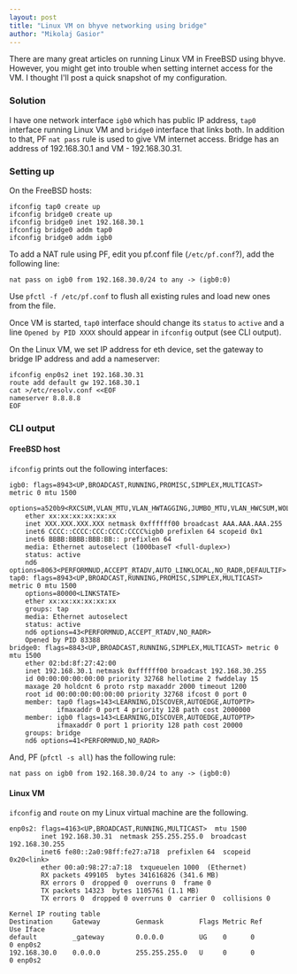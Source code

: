```yaml
---
layout: post
title: "Linux VM on bhyve networking using bridge"
author: "Mikolaj Gasior"
---
```


There are many great articles on running Linux VM in FreeBSD using bhyve. However,
you might get into trouble when setting internet access for the VM. I thought I'll
post a quick snapshot of my configuration.

### Solution
I have one network interface `igb0` which has public IP address, `tap0` interface
running Linux VM and `bridge0` interface that links both. In addition to that,
PF `nat pass` rule is used to give VM internet access. 
Bridge has an address of 192.168.30.1 and VM - 192.168.30.31.


### Setting up
On the FreeBSD hosts:
```
ifconfig tap0 create up
ifconfig bridge0 create up
ifconfig bridge0 inet 192.168.30.1
ifconfig bridge0 addm tap0
ifconfig bridge0 addm igb0
```

To add a NAT rule using PF, edit you pf.conf file (`/etc/pf.conf`?),
add the following line:
```
nat pass on igb0 from 192.168.30.0/24 to any -> (igb0:0)
```
Use `pfctl -f /etc/pf.conf` to flush all existing rules and load new ones from
the file.

Once VM is started, `tap0` interface should change its `status` to `active` and
a line `Opened by PID XXXX` should appear in `ifconfig` output (see CLI output).

On the Linux VM, we set IP address for eth device, set the gateway to bridge
IP address and add a nameserver:
```
ifconfig enp0s2 inet 192.168.30.31
route add default gw 192.168.30.1
cat >/etc/resolv.conf <<EOF
nameserver 8.8.8.8
EOF
```


### CLI output
#### FreeBSD host
`ifconfig` prints out the following interfaces:
```
igb0: flags=8943<UP,BROADCAST,RUNNING,PROMISC,SIMPLEX,MULTICAST> metric 0 mtu 1500
	options=a520b9<RXCSUM,VLAN_MTU,VLAN_HWTAGGING,JUMBO_MTU,VLAN_HWCSUM,WOL_MAGIC,VLAN_HWFILTER,VLAN_HWTSO,RXCSUM_IPV6>
	ether xx:xx:xx:xx:xx:xx
	inet XXX.XXX.XXX.XXX netmask 0xffffff00 broadcast AAA.AAA.AAA.255
	inet6 CCCC::CCCC:CCC:CCCC:CCCC%igb0 prefixlen 64 scopeid 0x1
	inet6 BBBB:BBBB:BBB:BB:: prefixlen 64
	media: Ethernet autoselect (1000baseT <full-duplex>)
	status: active
	nd6 options=8063<PERFORMNUD,ACCEPT_RTADV,AUTO_LINKLOCAL,NO_RADR,DEFAULTIF>
tap0: flags=8943<UP,BROADCAST,RUNNING,PROMISC,SIMPLEX,MULTICAST> metric 0 mtu 1500
	options=80000<LINKSTATE>
	ether xx:xx:xx:xx:xx:xx
	groups: tap
	media: Ethernet autoselect
	status: active
	nd6 options=43<PERFORMNUD,ACCEPT_RTADV,NO_RADR>
	Opened by PID 83388
bridge0: flags=8843<UP,BROADCAST,RUNNING,SIMPLEX,MULTICAST> metric 0 mtu 1500
	ether 02:bd:8f:27:42:00
	inet 192.168.30.1 netmask 0xffffff00 broadcast 192.168.30.255
	id 00:00:00:00:00:00 priority 32768 hellotime 2 fwddelay 15
	maxage 20 holdcnt 6 proto rstp maxaddr 2000 timeout 1200
	root id 00:00:00:00:00:00 priority 32768 ifcost 0 port 0
	member: tap0 flags=143<LEARNING,DISCOVER,AUTOEDGE,AUTOPTP>
	        ifmaxaddr 0 port 4 priority 128 path cost 2000000
	member: igb0 flags=143<LEARNING,DISCOVER,AUTOEDGE,AUTOPTP>
	        ifmaxaddr 0 port 1 priority 128 path cost 20000
	groups: bridge
	nd6 options=41<PERFORMNUD,NO_RADR>
```

And, PF (`pfctl -s all`) has the following rule:
```
nat pass on igb0 from 192.168.30.0/24 to any -> (igb0:0)
```

#### Linux VM
`ifconfig` and `route` on my Linux virtual machine are the following.
```
enp0s2: flags=4163<UP,BROADCAST,RUNNING,MULTICAST>  mtu 1500
        inet 192.168.30.31  netmask 255.255.255.0  broadcast 192.168.30.255
        inet6 fe80::2a0:98ff:fe27:a718  prefixlen 64  scopeid 0x20<link>
        ether 00:a0:98:27:a7:18  txqueuelen 1000  (Ethernet)
        RX packets 499105  bytes 341616826 (341.6 MB)
        RX errors 0  dropped 0  overruns 0  frame 0
        TX packets 14323  bytes 1105761 (1.1 MB)
        TX errors 0  dropped 0 overruns 0  carrier 0  collisions 0
```

```
Kernel IP routing table
Destination     Gateway         Genmask         Flags Metric Ref    Use Iface
default         _gateway        0.0.0.0         UG    0      0        0 enp0s2
192.168.30.0    0.0.0.0         255.255.255.0   U     0      0        0 enp0s2
```

